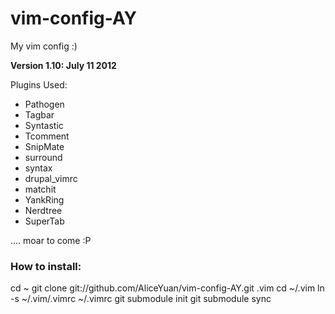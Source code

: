 vim-config-AY
=============

My vim config :)

<strong>Version 1.10: July 11 2012</strong>

Plugins Used:
* Pathogen
* Tagbar
* Syntastic
* Tcomment
* SnipMate
* surround
* syntax
* drupal_vimrc
* matchit
* YankRing
* Nerdtree
* SuperTab

....
moar to come :P



<h3> How to install: </h3>

cd ~
git clone git://github.com/AliceYuan/vim-config-AY.git .vim
cd ~/.vim
ln -s ~/.vim/.vimrc ~/.vimrc
git submodule init
git submodule sync



